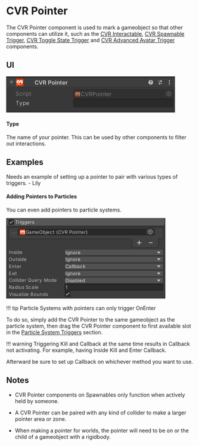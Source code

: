 # CVR Pointer

The CVR Pointer component is used to mark a gameobject so that other components can utilize it, such as the [CVR Interactable](), [CVR Spawnable Trigger](), [CVR Toggle State Trigger]() and [CVR Advanced Avatar Trigger]() components.

## UI

![](../../assets/images/compdoc/CVRPointerMenu.png)

#### Type
The name of your pointer. This can be used by other components to filter out interactions.

## Examples

Needs an example of setting up a pointer to pair with various types of triggers. - Lily
#### Adding Pointers to Particles
You can even add pointers to particle systems.

![](../../assets/images/compdoc/CVRPointerParticle.png)

!!! tip
	Particle Systems with pointers can only trigger OnEnter

To do so, simply add the CVR Pointer to the same gameobject as the particle system, then drag the CVR Pointer component to first available slot in the [Particle System Triggers](https://docs.unity3d.com/2021.3/Documentation/Manual/PartSysTriggersModule.html) section.

!!! warning
	 Triggering Kill and Callback at the same time results in Callback not activating. For example, having Inside Kill and Enter Callback.

Afterward be sure to set up Callback on whichever method you want to use.


## Notes

- CVR Pointer components on Spawnables only function when actively held by someone.

- A CVR Pointer can be paired with any kind of collider to make a larger pointer area or zone.

- When making a pointer for worlds, the pointer will need to be on or the child of a gameobject with a rigidbody.